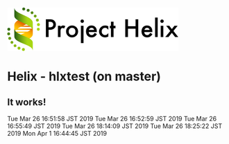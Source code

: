 <!--
  ~ Licensed to the Apache Software Foundation (ASF) under one or more
  ~ contributor license agreements.  See the NOTICE file distributed with
  ~ this work for additional information regarding copyright ownership.
  ~ The ASF licenses this file to You under the Apache License, Version 2.0
  ~ (the "License"); you may not use this file except in compliance with
  ~ the License.  You may obtain a copy of the License at
  ~
  ~      http://www.apache.org/licenses/LICENSE-2.0
  ~
  ~ Unless required by applicable law or agreed to in writing, software
  ~ distributed under the License is distributed on an "AS IS" BASIS,
  ~ WITHOUT WARRANTIES OR CONDITIONS OF ANY KIND, either express or implied.
  ~ See the License for the specific language governing permissions and
  ~ limitations under the License.
  -->
![helix-logo](./helix_logo.png)

Helix - hlxtest (on master)
=======================

It works!
----------
Tue Mar 26 16:51:58 JST 2019
Tue Mar 26 16:52:59 JST 2019
Tue Mar 26 16:55:49 JST 2019
Tue Mar 26 18:14:09 JST 2019
Tue Mar 26 18:25:22 JST 2019
Mon Apr  1 16:44:45 JST 2019
